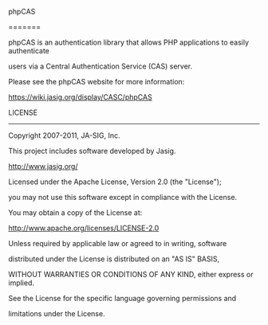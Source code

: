 phpCAS

=======



phpCAS is an authentication library that allows PHP applications to easily authenticate

users via a Central Authentication Service (CAS) server.



Please see the phpCAS website for more information:



https://wiki.jasig.org/display/CASC/phpCAS



LICENSE

-------



Copyright 2007-2011, JA-SIG, Inc.

This project includes software developed by Jasig.

http://www.jasig.org/



Licensed under the Apache License, Version 2.0 (the "License");

you may not use this software except in compliance with the License.

You may obtain a copy of the License at:



http://www.apache.org/licenses/LICENSE-2.0



Unless required by applicable law or agreed to in writing, software

distributed under the License is distributed on an "AS IS" BASIS,

WITHOUT WARRANTIES OR CONDITIONS OF ANY KIND, either express or implied.

See the License for the specific language governing permissions and

limitations under the License.

